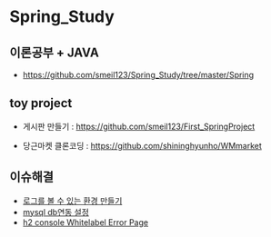# Spring_Study

## 이론공부 + JAVA
* https://github.com/smeil123/Spring_Study/tree/master/Spring

##  toy project
*  게시판 만들기 : https://github.com/smeil123/First_SpringProject
<!--stackedit_data:
eyJoaXN0b3J5IjpbLTI4ODQ4MjUzXX0=
-->
* 당근마켓 클론코딩 : https://github.com/shininghyunho/WMmarket

## 이슈해결
* [로그를 볼 수 있는 환경 만들기](https://github.com/smeil123/Spring_Study/blob/master/Spring/%EB%A1%9C%EA%B9%85%EC%84%A4%EC%A0%95.md)
* [mysql db연동 설정](https://github.com/smeil123/Spring_Study/blob/master/Spring/Mysql%20%EC%97%B0%EB%8F%99.md)
* [h2 console Whitelabel Error Page](https://github.com/smeil123/Spring_Study/blob/master/Spring/H2%20connect%20%EC%98%A4%EB%A5%98.md)

